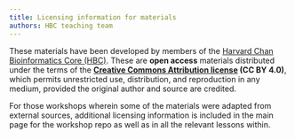 ```yaml
---
title: Licensing information for materials
authors: HBC teaching team
---
```


These materials have been developed by members of the [Harvard Chan Bioinformatics Core (HBC)](http://bioinformatics.sph.harvard.edu/). These are **open access** materials distributed under the terms of the **[Creative Commons Attribution license](https://creativecommons.org/licenses/by/4.0/) (CC BY 4.0)**, which permits unrestricted use, distribution, and reproduction in any medium, provided the original author and source are credited.

For those workshops wherein some of the materials were adapted from external sources, additional licensing information is included in the main page for the workshop repo as well as in all the relevant lessons within.
